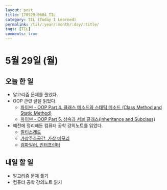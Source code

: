 ```yaml
---
layout: post
title: 170529-0604_TIL
category: TIL (Today I Learned)
permalink: /til/:year/:month/:day/:title/
tags: [TIL]
comments: true
---
```


# 5월 29일 (월)
## 오늘 한 일
- 알고리즘 문제를 풀었다.
- OOP 관련 글을 읽었다.
	- [파이썬 - OOP Part 4. 클래스 메소드와 스태틱 메소드 (Class Method and Static Method)](http://schoolofweb.net/blog/posts/%ED%8C%8C%EC%9D%B4%EC%8D%AC-oop-part-4-%ED%81%B4%EB%9E%98%EC%8A%A4-%EB%A9%94%EC%86%8C%EB%93%9C%EC%99%80-%EC%8A%A4%ED%83%9C%ED%8B%B1-%EB%A9%94%EC%86%8C%EB%93%9C-class-method-and-static-method/)
	- [파이썬 - OOP Part 5. 상속과 서브 클래스(Inheritance and Subclass)](http://schoolofweb.net/blog/posts/%ED%8C%8C%EC%9D%B4%EC%8D%AC-oop-part-5-%EC%83%81%EC%86%8D%EA%B3%BC-%EC%84%9C%EB%B8%8C-%ED%81%B4%EB%9E%98%EC%8A%A4inheritance-and-subclass/)
- 예전에 정리해둔 컴퓨터 공학 강의노트를 읽었다.
	- [멀티스레드](https://wayhome25.github.io/cs/2017/04/14/cs-15-2/)
	- [가상주소공간, 가상 메모리](https://wayhome25.github.io/cs/2017/04/14/cs-15-1/)
	- [컴파일러, 인터프린터](https://wayhome25.github.io/cs/2017/04/13/cs-14/)

## 내일 할 일
- 알고리즘 문제 풀기
- 컴퓨터 공학 강의노트 읽기 
